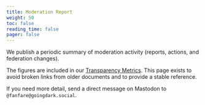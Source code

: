 ```yaml
---
title: Moderation Report
weight: 50
toc: false
reading_time: false
pager: false
---
```


We publish a periodic summary of moderation activity (reports, actions, and federation changes).

The figures are included in our [Transparency Metrics](/docs/transparency/metrics/). This page exists to avoid broken links from older documents and to provide a stable reference.

If you need more detail, send a direct message on Mastodon to `@fanfare@goingdark.social`.
